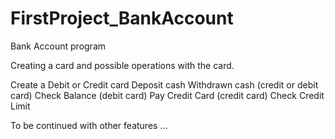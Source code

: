 # FirstProject_BankAccount
Bank Account program

Creating a card and possible operations with the card.

Create a Debit or Credit card
Deposit cash
Withdrawn cash (credit or debit card)
Check Balance (debit card)
Pay Credit Card (credit card)
Check Credit Limit

To be continued with other features ...
